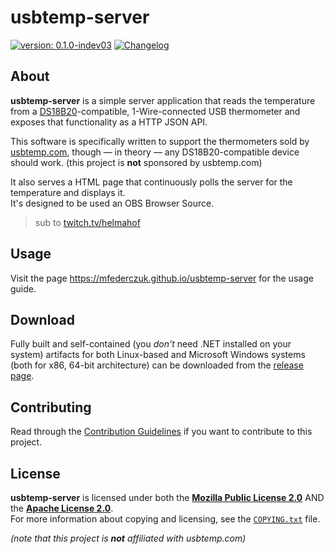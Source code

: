 <!--
  Copyright (c) 2023 Michael Federczuk
  SPDX-License-Identifier: CC-BY-SA-4.0
-->

# usbtemp-server #

[version_shield]: https://img.shields.io/badge/version-0.1.0--indev03-informational.svg
[release_page]: https://github.com/mfederczuk/usbtemp-server/releases/tag/v0.1.0-indev03 "Release v0.1.0-indev03"
[![version: 0.1.0-indev03][version_shield]][release_page]
[![Changelog](https://img.shields.io/badge/-Changelog-informational.svg)](CHANGELOG.md "Changelog")

## About ##

**usbtemp-server** is a simple server application that reads the temperature from
a [DS18B20]-compatible, 1-Wire-connected USB thermometer and exposes that functionality as a HTTP JSON API.

This software is specifically written to support the thermometers sold by [usbtemp.com],
though — in theory — any DS18B20-compatible device should work. (this project is **not** sponsored by usbtemp.com)

It also serves a HTML page that continuously polls the server for the temperature and displays it.  
It's designed to be used an OBS Browser Source.

> sub to [twitch.tv/helmahof]

[DS18B20]: <https://www.analog.com/en/products/ds18b20.html> "DS18B20 Datasheet and Product Info | Analog Devices"
[usbtemp.com]: <https://usbtemp.com> "Digital Thermometer −55 — +125°C with USB connection"
[twitch.tv/helmahof]: <https://twitch.tv/helmahof> "Helmahof - Twitch"

## Usage ##

Visit the page <https://mfederczuk.github.io/usbtemp-server> for the usage guide.

## Download ##

Fully built and self-contained (you *don't* need .NET installed on your system) artifacts for
both Linux-based and Microsoft Windows systems (both for x86, 64-bit architecture) can be downloaded from
the [release page][release_page].

## Contributing ##

Read through the [Contribution Guidelines](CONTRIBUTING.md) if you want to contribute to this project.

## License ##

**usbtemp-server** is licensed under both the [**Mozilla Public License 2.0**](LICENSES/MPL-2.0.txt) AND
the [**Apache License 2.0**](LICENSES/Apache-2.0.txt).  
For more information about copying and licensing, see the [`COPYING.txt`](COPYING.txt) file.

_(note that this project is **not** affiliated with usbtemp.com)_

